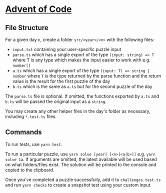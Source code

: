 # [Advent of Code](https://adventofcode.com/)

## File Structure

For a given day `n`, create a folder `src/<year>/<n>` with the following files:

- `input.txt` containing your user-specific puzzle input
- `parse.ts` which has a single export of the type `(input: string) => T` where T is any type which makes the input easier to work with e.g. `number[]`
- `a.ts` which has a single export of the type `(input: T) => string | number` where `T` is the type returned by the parse function and the return value is the result for the first puzzle of the day
- `b.ts` which is the same as `a.ts` but for the second puzzle of the day

The `parse.ts` file is optional. If omitted, the functions exported by `a.ts` and `b.ts` will be passed the original input as a `string`.

You may create any other helper files in the day's folder as necessary, including `*.test.ts` files.

## Commands

To run tests, use `yarn test`.

To run a particular puzzle, use `yarn solve [year] [<n>[<a|b>]]` e.g. `yarn solve 1a`. If arguments are omitted, the latest available will be used based on what folders/files exist.
The solution will be printed to the console and copied to the clipboard.

Once you've completed a puzzle successfully, add it to `challenges.test.ts` and run `yarn checks` to create a snapshot test using your custom input.
